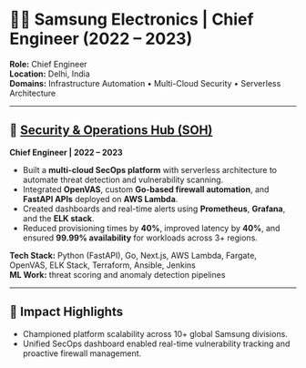 # 👨‍🔬 Samsung Electronics | Chief Engineer (2022 – 2023)

**Role:** Chief Engineer  
**Location:** Delhi, India  
**Domains:** Infrastructure Automation • Multi-Cloud Security • Serverless Architecture

---

## 🔹 [Security & Operations Hub (SOH)](https://anishphilip012git.github.io/portfolio/projects/samsung_soh)
**Chief Engineer | 2022 – 2023**

- Built a **multi-cloud SecOps platform** with serverless architecture to automate threat detection and vulnerability scanning.
- Integrated **OpenVAS**, custom **Go-based firewall automation**, and **FastAPI APIs** deployed on **AWS Lambda**.
- Created dashboards and real-time alerts using **Prometheus**, **Grafana**, and the **ELK stack**.
- Reduced provisioning times by **40%**, improved latency by **40%**, and ensured **99.99% availability** for workloads across 3+ regions.

**Tech Stack:** Python (FastAPI), Go, Next.js, AWS Lambda, Fargate, OpenVAS, ELK Stack, Terraform, Ansible, Jenkins  
**ML Work:**  threat scoring and anomaly detection pipelines

---

## 🌟 Impact Highlights
- Championed platform scalability across 10+ global Samsung divisions.
- Unified SecOps dashboard enabled real-time vulnerability tracking and proactive firewall management.
